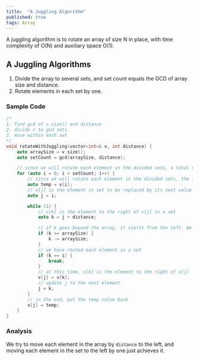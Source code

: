```yaml
---
title:  "A Juggling Algorithm"
published: true
tags: Array
---
```


A juggling algorithm is to rotate an array of size N in place, with time complexity of O(N) and auxiliary space O(1).

## A Juggling Algorithms

1. Divide the array to several sets, and set count equals the GCD of array size and distance.
2. Rotate elements in each set by one.

### Sample Code

```cpp
/*
1. find gcd of v.size() and distance
2. divide v to gcd sets
3. move within each set
*/
void rotateWithJuggling(vector<int>& v, int distance) {
	auto arraySize = v.size();
	auto setCount = gcd(arraySize, distance);

	// since we will rotate each element in the divided sets, a total number of setCount outer loop is needed
	for (auto i = 0; i < setCount; i++) {
		// since we will rotate each element in the divided sets, the first element in each set will be replaced.
		auto temp = v[i];
		// v[j] is the element in set to be replaced by its next value
		auto j = i;

		while (1) {
			// v[k] is the element to the right of v[j] in a set
			auto k = j + distance;

			// if k goes beyond the array, it starts from the left. We use subtraction here because mod operation is slow
			if (k >= arraySize) {
				k -= arraySize;
			}
			// we have roated each element in a set
			if (k == i) {
				break;
			}
			// at this time, v[k] is the element to the right of v[j]
			v[j] = v[k];
			// update j to the next element
			j = k;
		}
		// in the end, put the temp value back
		v[j] = temp;
	}
}
```

### Analysis

We try to move each element in the array by `distance` to the left, and moving each element in the set to the left by one just achieves it.
